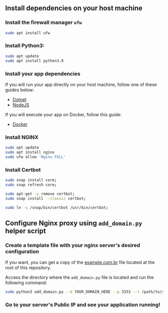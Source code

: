 ## Install dependencies on your host machine

### Install the firewall manager `ufw`

```bash
sudo apt install ufw
```

### Install Python3:

```bash
sudo apt update
sudo apt install python3.9
```

### Install your app dependencies

If you will run your app directly on your host machine, follow one of these guides below:

- [Dotnet](./examples/dotnet/README.md)
- [NodeJS](./examples/nodejs/README.md)

If you will execute your app on Docker, follow this guide:

- [Docker](./RUNNING-APP-ON-DOCKER.md)

### Install NGINX

```bash
sudo apt update
sudo apt install nginx
sudo ufw allow 'Nginx FULL'
```

### Install Certbot

```bash
sudo snap install core; 
sudo snap refresh core;

sudo apt-get -y remove certbot;
sudo snap install --classic certbot;

sudo ln -s /snap/bin/certbot /usr/bin/certbot;
```

## Configure Nginx proxy using `add_domain.py` helper script

### Create a template file with your nginx server's desired configuration

If you want, you can get a copy of the [example.com.br](./example.com.br) file located at the root of this repository.

Access the directory where the `add_domain.py` file is located and run the following command:

```bash
sudo python3 add_domain.py --d YOUR_DOMAIN_HERE --p 3333 --t /path/to/your/domain-config-template-file
```

### Go to your server's Public IP and see your application running!
